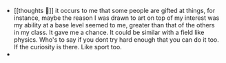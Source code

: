 - [[thoughts 🤔]] it occurs to me that some people are gifted at things, for instance, maybe the reason I was drawn to art on top of my interest was my ability at a base level seemed to me, greater than that of the others in my class. It gave me a chance. It could be similar with a field like physics. Who's to say if you dont try hard enough that you can do it too. If the curiosity is there. Like sport too.
-
